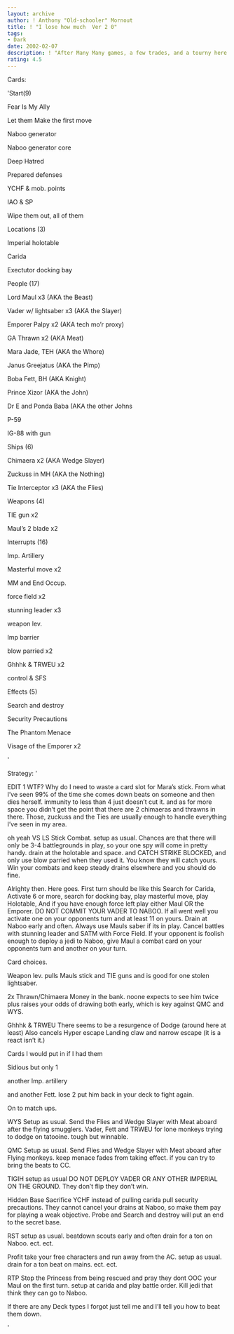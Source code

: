 ```yaml
---
layout: archive
author: ! Anthony "Old-schooler" Mornout
title: ! "I lose how much  Ver 2 0"
tags:
- Dark
date: 2002-02-07
description: ! "After Many Many games, a few trades, and a tourny here is an updated version for an awesome deck thats hard to beat."
rating: 4.5
---
```

Cards: 

'Start(9)

Fear Is My Ally

Let them Make the first move

Naboo generator

Naboo generator core

Deep Hatred

Prepared defenses

YCHF & mob. points

IAO & SP

Wipe them out, all of them


Locations (3)

Imperial holotable

Carida

Exectutor docking bay


People (17)

Lord Maul x3 (AKA the Beast)

Vader w/ lightsaber x3 (AKA the Slayer)

Emporer Palpy x2  (AKA tech mo’r proxy)

GA Thrawn x2  (AKA Meat)

Mara Jade, TEH (AKA the Whore)

Janus Greejatus (AKA the Pimp)

Boba Fett, BH (AKA Knight)

Prince Xizor (AKA the John)

Dr E and Ponda Baba (AKA the other Johns

P-59 

IG-88 with gun


Ships (6)

Chimaera x2  (AKA Wedge Slayer)

Zuckuss in MH (AKA the Nothing)

Tie Interceptor x3 (AKA the Flies)


Weapons (4)

TIE gun x2

Maul’s 2 blade x2


Interrupts (16)

Imp. Artillery

Masterful move x2

MM and End Occup.

force field x2

stunning leader x3

weapon lev.

Imp barrier

blow parried x2

Ghhhk & TRWEU x2

control & SFS


Effects (5)

Search and destroy

Security Precautions

The Phantom Menace

Visage of the Emporer x2

'

Strategy: '

EDIT 1  WTF?  Why do I need to waste a card slot for Mara’s stick.  From what I’ve seen 99% of the time she comes down beats on someone and then dies herself.  immunity to less than 4 just doesn’t cut it.  and as for more space you didn’t get the point that there are 2 chimaeras and thrawns in there.  Those, zuckuss and the Ties are usually enough to handle everything I’ve seen in my area.  

oh yeah VS LS Stick Combat.  setup as usual.  Chances are that there will only be 3-4 battlegrounds in play,  so your one spy will come in pretty handy.  drain at the holotable and space.  and CATCH STRIKE BLOCKED,  and only use blow parried when they used it.  You know they will catch yours.  Win your combats and keep steady drains elsewhere and you should do fine.



Alrighty then. Here goes.  First turn should be like this  Search for Carida, Activate 6 or more, search for docking bay, play masterful move, play Holotable, And if you have enough force left play either Maul OR the Emporer.  DO NOT COMMIT YOUR VADER TO NABOO.  If all went well you activate one on your opponents turn and at least 11 on yours.  Drain at Naboo early and often.  Always use Mauls saber if its in play.  Cancel battles with stunning leader and SATM with Force Field.  If your opponent is foolish enough to deploy a jedi to Naboo, give Maul a combat card on your opponents turn and another on your turn.  


Card choices.  

Weapon lev.  pulls Mauls stick and TIE guns and is good for one stolen lightsaber. 


2x Thrawn/Chimaera  Money in the bank.  noone expects to see him twice plus raises your odds of drawing both early,  which is key against QMC and WYS.


Ghhhk & TRWEU  There seems to be a resurgence of Dodge (around here at least)  Also cancels Hyper escape Landing claw and narrow escape (it is a react isn’t it.)


Cards I would put in if I had them  

Sidious but only 1 

another Imp. artillery

and another Fett.  lose 2 put him back in your deck to fight again.


On to match ups.

WYS  Setup as usual.  Send the Flies and Wedge Slayer with Meat aboard after the flying smugglers.  Vader, Fett and TRWEU for lone monkeys trying to dodge on tatooine.  tough but winnable.  


QMC  Setup as usual.  Send Flies and Wedge Slayer with Meat aboard after Flying monkeys.  keep menace fades from taking effect.  if you can try to bring the beats to CC.  


TIGIH  setup as usual DO NOT DEPLOY VADER OR ANY OTHER IMPERIAL ON THE GROUND.  They don’t flip they don’t win.  


Hidden Base  Sacrifice YCHF instead of pulling carida pull security precautions.  They cannot cancel your drains at Naboo, so make them pay for playing a weak objective.  Probe and Search and destroy will put an end to the secret base.


RST  setup as usual.  beatdown scouts early and often drain for a ton on Naboo. ect. ect.


Profit  take your free characters and run away from the AC.  setup as usual.  drain for a ton beat on mains.  ect. ect.  


RTP  Stop the Princess from being rescued and pray they dont OOC your Maul on the first turn.  setup at carida and play battle order.  Kill jedi that think they can go to Naboo.  


If there are any Deck types I forgot just tell me and I’ll tell you how to beat them down.  


'